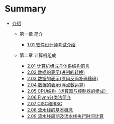
# Summary



* [介绍](README.md)
  * 第一章 简介 
    * [1.01  软件设计师考试介绍](1_01.md)

  * 第二章 计算机组成
    * [2.01  计算机组成与体系结构前言](2_01.md)
    * [2.02  数据的表示(进制的转换)](2_02.md)
    * [2.03  数据的表示(原码反码补码移码)](2_03.md)
    * [2.04  数据的表示(浮点数运算)](2_04.md)
    * [2.05  CPU结构（运算器与控制器的组成）](2_05.md)
    * [2.06  Flynn分类法简介](2_06.md)
    * [2.07  CISC和RISC](2_07.md)
    * [2.08  流水线的基本概念](2_08.md)
    * [2.09 流水线周期及流水线执行时间计算](2_09.md)

